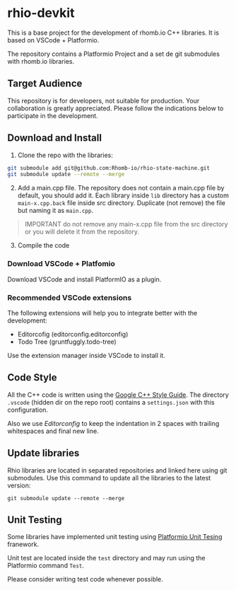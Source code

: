 # rhio-devkit

This is a base project for the development of rhomb.io C++ libraries. It is based on VSCode + Platformio.

The repository contains a Platformio Project and a set de git submodules with rhomb.io libraries.

## Target Audience

This repository is for developers, not suitable for production. Your collaboration is greatly appreciated. Please follow the indications below to participate in the development.

## Download and Install

1. Clone the repo with the libraries:

```bash
git submodule add git@github.com:Rhomb-io/rhio-state-machine.git
git submodule update --remote --merge
```

2. Add a main.cpp file. The repository does not contain a main.cpp file by default, you should add it. Each library inside `lib` directory has a custom `main-x.cpp.back` file inside src directory. Duplicate (not remove) the file but naming it as `main.cpp`.

> IMPORTANT do not remove any main-x.cpp file from the src directory or you will delete it from the repository.

3. Compile the code

### Download VSCode + Platfomio

Download VSCode and install PlatformIO as a plugin.

### Recommended VSCode extensions

The following extensions will help you to integrate better with the development:

* Editorcofig (editorconfig.editorconfig)
* Todo Tree (gruntfuggly.todo-tree)

Use the extension manager inside VSCode to install it.

## Code Style

All the C++ code is written using the [Google C++ Style Guide](https://google.github.io/styleguide/cppguide.html). The directory `.vscode` (hidden dir on the repo root) contains a `settings.json` with this configuration.

Also we use _Editorconfig_ to keep the indentation in 2 spaces with trailing whitespaces and final new line.

## Update libraries

Rhio libraries are located in separated repositories and linked here using git submodules. Use this command to update all the libraries to the latest version:

```
git submodule update --remote --merge
```

## Unit Testing

Some libraries have implemented unit testing using [Platformio Unit Tesing](https://docs.platformio.org/en/latest/plus/unit-testing.html) franework.

Unit test are located inside the `test` directory and may run using the Platformio command `Test`.

Please consider writing test code whenever possible.
